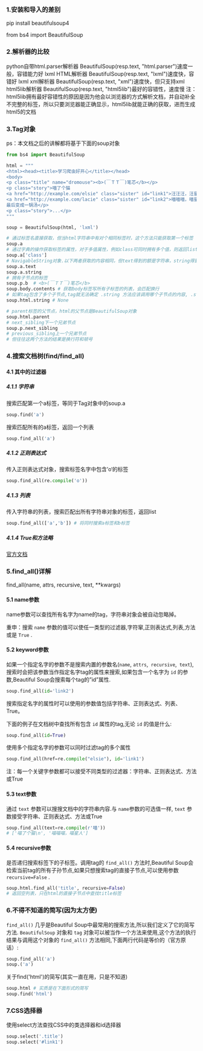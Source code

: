### 1.安装和导入的差别

pip install beautifulsoup4

from bs4 import BeautifulSoup

### 2.解析器的比较

python自带html.parser解析器
	 BeautifulSoup(resp.text, "html.parser")速度一般，容错能力好
lxml HTML解析器
	 BeautifulSoup(resp.text, "lxml")速度快，容错好
lxml xml解析器 
	 BeautifulSoup(resp.text, "xml")速度快，但只支持xml
html5lib解析器
	 BeautifulSoup(resp.text, "html5lib")最好的容错性，速度慢
注： html5lib拥有最好容错性的原因是因为他会以浏览器的方式解析文档，并自动补全不完整的标签，所以只要浏览器能正确显示，html5lib就能正确的获取，进而生成html5的文档

### 3.Tag对象

ps：本文档之后的讲解都将基于下面的soup对象

```python
from bs4 import BeautifulSoup

html = """
<html><head><title>学习爬虫好开心</title></head>
<body>
<p class="title" name="dromouse"><b>(￣ＴＴ￣)笔芯</b></p>
<p class="story">喵了个猫
<a href="http://example.com/elsie" class="sister" id="link1">汪汪汪，汪星人</a> and
<a href="http://example.com/lacie" class="sister" id="link2">喵喵喵，喵星人</a>
最后变成一锅汤</p>
<p class="story">...</p>
"""

soup = BeautifulSoup(html, 'lxml')

# 通过标签名直接获取，但当html字符串中有对个相同标签时，这个方法只能获取第一个标签
soup.a
# 通过字典的操作获取标签的属性，对于多值属性，例如class可同时拥有多个值，则返回list
soup.a['class']
# NavigableString对象.以下两者获取的内容相同，但text得到的额是字符串，string得到的是NavigableString对象
soup.a.text
soup.a.string
# 拥有子节点的标签
soup.p.b  # <b>(￣ＴＴ￣)笔芯</b>
soup.body.contents # 获取body标签写所有子标签的列表，会匹配换行
# 如果tag包含了多个子节点,tag就无法确定 .string 方法应该调用哪个子节点的内容, .string 的输出结果是 None
soup.html.string # None

# parent标签的父节点，html的父节点是BeautifulSoup对象
soup.html.parent
# next_sibling下一个兄弟节点
soup.p.next_sibling
# previous_sibling上一个兄弟节点
# 但往往这两个方法的结果是换行符和顿号
```

### 4.搜索文档树(find/find_all)

#### 4.1 其中的过滤器

##### 4.1.1 字符串

搜索匹配第一个a标签，等同于Tag对象中的soup.a

```python
soup.find('a')
```

搜索匹配所有的a标签，返回一个列表

```python 
soup.find_all('a')
```

##### 4.1.2 正则表达式

传入正则表达式对象，搜索标签名字中包含’o‘的标签

```python
soup.find_all(re.compile('o'))
```

##### 4.1.3 列表

 传入字符串的列表，搜索匹配出所有字符串对象的标签，返回list

```python
soup.find_all(['a','b']) # 将同时搜索a标签和b标签
```

##### 4.1.4 True和方法略

[官方文档](https://www.crummy.com/software/BeautifulSoup/bs4/doc/index.zh.html#tag)

### 5.find_all()详解

find_all(name, attrs, recursive, text, **kwargs)

#### 5.1 name参数

name参数可以查找所有名字为name的tag，字符串对象会被自动忽略掉。

重申：搜索 `name` 参数的值可以使任一类型的过滤器,字符窜,正则表达式,列表,方法或是 `True` .

#### 5.2 keyword参数

如果一个指定名字的参数不是搜索内置的参数名(`name`, `attrs`,` recursive`,` text`),搜索时会把该参数当作指定名字tag的属性来搜索,如果包含一个名字为 `id` 的参数,Beautiful Soup会搜索每个tag的”id”属性.

```python
soup.find_all(id='link2')
```

搜索指定名字的属性时可以使用的参数值包括字符串、正则表达式、列表、True。

下面的例子在文档树中查找所有包含 `id` 属性的tag,无论 `id` 的值是什么:

```python
soup.find_all(id=True)
```

使用多个指定名字的参数可以同时过滤tag的多个属性

```python
soup.find_all(href=re.compile("elsie"), id='link1')
```

注：每一个关键字参数都可以接受不同类型的过滤器：字符串、正则表达式、方法或True

#### 5.3 text参数

通过 `text` 参数可以搜搜文档中的字符串内容.与 `name`参数的可选值一样, `text` 参数接受字符串、正则表达式、方法或True

```python
soup.find_all(text=re.compile(r'喵'))
# ['喵了个猫\n', '喵喵喵，喵星人']
```

#### 5.4 recursive参数

是否递归搜索标签下的子标签。调用tag的 `find_all()` 方法时,Beautiful Soup会检索当前tag的所有子孙节点,如果只想搜索tag的直接子节点,可以使用参数 `recursive=False` .

```python
soup.html.find_all('title', recursive=False)
# 返回空列表，只在html的直接子节点中查找title标签
```

### 6.不得不知道的简写(因为太方便)

`find_all()` 几乎是Beautiful Soup中最常用的搜索方法,所以我们定义了它的简写方法. `BeautifulSoup` 对象和 `tag` 对象可以被当作一个方法来使用,这个方法的执行结果与调用这个对象的 `find_all()` 方法相同,下面两行代码是等价的（官方原话）:

```python
soup.find_all('a')
soup.('a')
```

关于find('html')的简写(其实一直在用，只是不知道)

```python
soup.html # 实质是在下面形式的简写
soup.find('html')
```

### 7.CSS选择器

使用select方法查找CSS中的类选择器和id选择器

```python
soup.select('.title')
soup.select('#link1')
```

